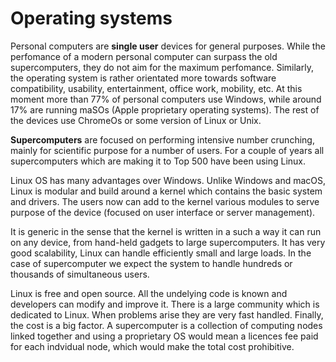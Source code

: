# Operating systems

Personal computers are **single user** devices for general purposes. While the
perfomance of a modern personal computer can surpass the old supercomputers,
they do not aim for the maximum perfomance. Similarly, the operating system is rather
orientated more towards software compatibility,  usability, entertainment,
office work,  mobility, etc. At this moment more than $77 \%$ of personal
computers use Windows, while around  $17 \%$ are running maSOs (Apple
proprietary operating systems). The rest of the devices use ChromeOs or some
version of Linux or Unix.

**Supercomputers** are focused on performing intensive number crunching,
mainly for scientific purpose for a number of users. For a couple of years all supercomputers
which are making it to Top 500 have been using Linux.  

Linux OS has many advantages over
Windows. Unlike Windows and macOS, Linux is modular and build around a kernel
which contains the basic system and drivers. The users now can add to the
kernel various modules to serve purpose of the device (focused on user
interface or server management). 

It is generic in the sense that the
kernel is written in a such a way it can run on any device, from hand-held
gadgets to large supercomputers. It has very good scalability, Linux can
handle efficiently small and large loads. In the case of supercomputer we
expect the system to handle hundreds or thousands of simultaneous users. 

Linux is free and open source. All the undelying code is known and
developers can modify and improve it. There is a large community which is dedicated
to Linux. When problems arise they are very fast handled. Finally, the cost is a
big factor. A supercomputer is a collection of computing nodes linked together
and using a proprietary OS would mean a licences fee paid for each indvidual
node, which would make the total cost prohibitive.
